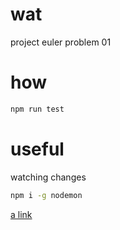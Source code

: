 # wat

project euler problem 01


# how

```bash
npm run test
```

# useful

watching changes
```bash
npm i -g nodemon
```

[a link](https://projecteuler.net/problem=1)
